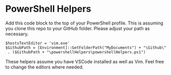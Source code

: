 # PowerShell Helpers

Add this code block to the top of your PowerShell profile.
This is assuming you clone this repo to your GitHub folder.
Please adjust your path as necessary.

```
$hostsTextEditor = 'vim.exe'
$GithubPath = [Environment]::GetFolderPath("MyDocuments") + "\Github\"
 . ($GithubPath + "\powershellHelpers\powershellHelpers.ps1")

```

These helpers assume you have VSCode installed as well as Vim. Feel free to change the editors where needed.